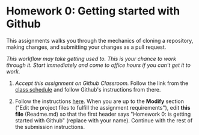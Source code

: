 # Homework 0: Getting started with Github

This assignments walks you through the mechanics of cloning a repository, making changes, and submitting your changes as a pull request.

*This workflow may take getting used to. This is your chance to work through it. Start immediately and come to office hours if you can't get it to work.*

1. *Accept this assignment on Github Classroom.* Follow the link from the [class schedule](http://www.sci.brooklyn.cuny.edu/~levitan/data-structures/schedule.html) and follow Github's instructions from there.

2. Follow the instructions [here](http://github.com/cisc3130/docs/blob/master/submissions.md). When you are up to the __Modify__ section ("Edit the project files to fulfill the assignment requirements"), edit __this file__ (Readme.md) so that the first header says "Homework 0: <YOURNAME> is getting started with Github" (replace <YOURNAME> with your name). Continue with the rest of the submission instructions.
